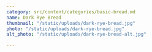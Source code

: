 ```yaml
---
category: src/content/categories/basic-bread.md
name: Dark Rye Bread
thumbnail: "/static/uploads/dark-rye-bread.jpg"
photo: "/static/uploads/dark-rye-bread.jpg"
alt_photo: "/static/uploads/dark-rye-bread-alt.jpg"

---
```

